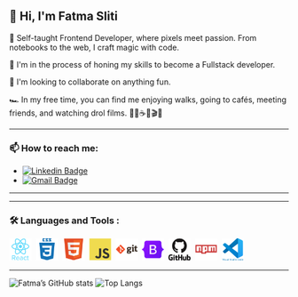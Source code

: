 ## 👋 Hi, I'm Fatma Sliti 

🚀 Self-taught Frontend Developer, where pixels meet passion. From notebooks to the web, I craft magic with code.

🌱 I'm in the process of honing my skills to become a Fullstack developer.

💞️ I'm looking to collaborate on anything fun.

🏎️ In my free time, you can find me enjoying walks, going to cafés, meeting friends, and watching drol films. 🚶‍♂️☕👫🎬😂

---
### 📫 How to reach me:

- [![Linkedin Badge](https://img.shields.io/badge/-LinkedIn-blue?style=flat&logo=Linkedin&logoColor=white)](https://www.linkedin.com/in/fatma-sliti/)
- [![Gmail Badge](https://img.shields.io/badge/-Gmail-red?style=flat&logo=Gmail&logoColor=white)](mailto:fatmasliti289@gmail.com)


---
<!-- ### Profiles:
- Codewars: [![Codewars Badge](https://www.codewars.com/users/FatmaSliti/badges/small)](https://www.codewars.com/users/FatmaSliti)
<!-- -- Codewars: [![Codewars Badge](https://www.codewars.com/users/Goldsuccess167/badges/small)](https://www.codewars.com/users/Goldsuccess167)-->
<!-- - Leetcode: <a href="https://leetcode.com/Fatma-sliti/"><img src="https://assets.leetcode.com/static_assets/public/webpack_bundles/images/logo-dark.e99485d9b.svg" width="100" alt="Leetcode Badge"></a> 
- Hackerrank:  <a href="https://www.hackerrank.com/profile/fatmasliti289"><img src="https://upload.wikimedia.org/wikipedia/commons/4/40/HackerRank_Icon-1000px.png" width="50" height="30" alt="Leetcode Badge"></a> -->

---
### :hammer_and_wrench: Languages and Tools :

<div dir="auto">
  <a target="_blank" rel="noopener noreferrer" href="https://github.com/devicons/devicon/blob/master/icons/react/react-original-wordmark.svg"><img src="https://github.com/devicons/devicon/raw/master/icons/react/react-original-wordmark.svg" title="React" alt="React" width="40" height="40" style="max-width: 100%;"></a>&nbsp;
  <a target="_blank" rel="noopener noreferrer" href="https://github.com/devicons/devicon/blob/master/icons/css3/css3-plain-wordmark.svg"><img src="https://github.com/devicons/devicon/raw/master/icons/css3/css3-plain-wordmark.svg" title="CSS3" alt="CSS" width="40" height="40" style="max-width: 100%;"></a>&nbsp;
  <a target="_blank" rel="noopener noreferrer" href="https://github.com/devicons/devicon/blob/master/icons/html5/html5-original.svg"><img src="https://github.com/devicons/devicon/raw/master/icons/html5/html5-original.svg" title="HTML5" alt="HTML" width="40" height="40" style="max-width: 100%;"></a>&nbsp;
  <a target="_blank" rel="noopener noreferrer" href="https://github.com/devicons/devicon/blob/master/icons/javascript/javascript-original.svg"><img src="https://github.com/devicons/devicon/raw/master/icons/javascript/javascript-original.svg" title="JavaScript" alt="JavaScript" width="40" height="40" style="max-width: 100%;"></a>&nbsp;
  <a target="_blank" rel="noopener noreferrer" href="https://github.com/devicons/devicon/blob/master/icons/git/git-original-wordmark.svg"><img src="https://github.com/devicons/devicon/raw/master/icons/git/git-original-wordmark.svg" title="Git" alt="Git"width="40" height="40" style="max-width: 100%;"></a>&nbsp;
  <a target="_blank" rel="noopener noreferrer" href="https://github.com/devicons/devicon/blob/master/icons/bootstrap/bootstrap-original.svg"><img src="https://github.com/devicons/devicon/raw/master/icons/bootstrap/bootstrap-original.svg" title="Bootstrap" alt="Bootstrap" width="40" height="40" style="max-width: 100%;"></a>&nbsp;
  <a target="_blank" rel="noopener noreferrer" href="https://github.com/devicons/devicon/blob/master/icons/github/github-original-wordmark.svg"> <img src="https://github.com/devicons/devicon/raw/master/icons/github/github-original-wordmark.svg" title="github" alt="github" width="40" height="40" style="max-width: 100%;"></a>&nbsp;
  <a target="_blank" rel="noopener noreferrer" href="https://github.com/devicons/devicon/blob/master/icons/npm/npm-original-wordmark.svg"> <img src="https://github.com/devicons/devicon/raw/master/icons/npm/npm-original-wordmark.svg" title="npm" alt="npm" width="40" height="40" style="max-width: 100%;"></a>&nbsp;
<a target="_blank" rel="noopener noreferrer" href="https://github.com/devicons/devicon/blob/master/icons/vscode/vscode-original-wordmark.svg"> <img src="https://raw.githubusercontent.com/devicons/devicon/master/icons/vscode/vscode-original-wordmark.svg" title="VScode" alt="VScode" width="40" height="40" style="max-width: 100%;"></a>&nbsp;
</div>

---

![Fatma’s GitHub stats](https://github-readme-stats.vercel.app/api?username=FatmaSliti&show_icons=true&theme=blue-green)
![Top Langs](https://github-readme-stats.vercel.app/api/top-langs/?username=FatmaSliti&layout=donut&show_icons=true&theme=blue-green)
</p>
